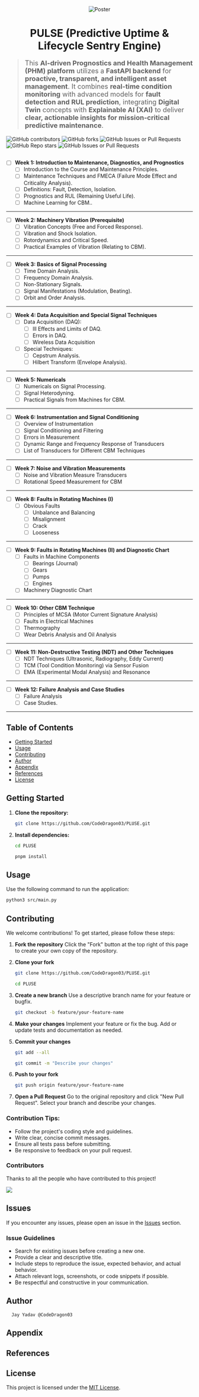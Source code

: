<div align="center">
<img src="./Poster.jpeg" alt="Poster" />
</div>

<h1 align="center">PULSE (Predictive Uptime & Lifecycle Sentry Engine)</h1>

<blockquote style="font-size:18px;">
  
This <strong>AI-driven Prognostics and Health Management (PHM) platform</strong> utilizes a <strong>FastAPI backend</strong> for <strong>proactive, transparent, and intelligent asset management</strong>. It combines <strong>real-time condition monitoring</strong> with advanced models for <strong>fault detection and RUL prediction</strong>, integrating <strong>Digital Twin</strong> concepts with 
<strong>Explainable AI (XAI)</strong> to deliver <strong>clear, actionable insights for mission-critical predictive maintenance</strong>.

</blockquote>

<div>
    <img src="https://img.shields.io/github/contributors/CodeDragon03/PLUSE?style=for-the-badge&logo=github&color=green" alt="GitHub contributors" />
    <img src="https://img.shields.io/github/forks/CodeDragon03/PLUSE?style=for-the-badge&logo=github&color=green" alt="GitHub forks" />
    <img alt="GitHub Issues or Pull Requests" src="https://img.shields.io/github/issues-pr/CodeDragon03/PLUSE?style=for-the-badge&logo=github&color=green">
    <img src="https://img.shields.io/github/stars/CodeDragon03/PLUSE?style=for-the-badge&logo=github&color=green" alt="GitHub Repo stars" />
    <img src="https://img.shields.io/github/issues/CodeDragon03/PLUSE?style=for-the-badge&logo=github&color=green" alt="GitHub Issues or Pull Requests" />
</div>

## 

- [ ]  **Week 1: Introduction to Maintenance, Diagnostics, and Prognostics**
    - [ ]  Introduction to the Course and Maintenance Principles.
    - [ ]  Maintenance Techniques and FMECA (Failure Mode Effect and Criticality Analysis).
    - [ ]  Definitions: Fault, Detection, Isolation.
    - [ ]  Prognostics and RUL (Remaining Useful Life).
    - [ ]  Machine Learning for CBM..

---

- [ ]  **Week 2: Machinery Vibration (Prerequisite)**
    - [ ]  Vibration Concepts (Free and Forced Response).
    - [ ]  Vibration and Shock Isolation.
    - [ ]  Rotordynamics and Critical Speed.
    - [ ]  Practical Examples of Vibration (Relating to CBM).

---

- [ ]  **Week 3: Basics of Signal Processing**
    - [ ]  Time Domain Analysis.
    - [ ]  Frequency Domain Analysis.
    - [ ]  Non-Stationary Signals.
    - [ ]  Signal Manifestations (Modulation, Beating).
    - [ ]  Orbit and Order Analysis.

---

- [ ]  **Week 4: Data Acquisition and Special Signal Techniques**
    - [ ]  Data Acquisition (DAQ):
        - [ ]  Ill Effects and Limits of DAQ.
        - [ ]  Errors in DAQ.
        - [ ]  Wireless Data Acquisition
    - [ ]  Special Techniques:
        - [ ]  Cepstrum Analysis.
        - [ ]  Hilbert Transform (Envelope Analysis).

---

- [ ]  **Week 5: Numericals**
    - [ ]  Numericals on Signal Processing.
    - [ ]  Signal Heterodyning.
    - [ ]  Practical Signals from Machines for CBM.

---

- [ ]  **Week 6: Instrumentation and Signal Conditioning**
    - [ ]  Overview of Instrumentation
    - [ ]  Signal Conditioning and Filtering
    - [ ]  Errors in Measurement
    - [ ]  Dynamic Range and Frequency Response of Transducers
    - [ ]  List of Transducers for Different CBM Techniques

---

- [ ]  **Week 7: Noise and Vibration Measurements**
    - [ ]  Noise and Vibration Measure Transducers
    - [ ]  Rotational Speed Measurement for CBM

---

- [ ]  **Week 8: Faults in Rotating Machines (I)**
    - [ ]  Obvious Faults
        - [ ]  Unbalance and Balancing
        - [ ]  Misalignment
        - [ ]  Crack
        - [ ]  Looseness

---

- [ ]  **Week 9: Faults in Rotating Machines (II) and Diagnostic Chart**
    - [ ]  Faults in Machine Components
        - [ ]  Bearings (Journal)
        - [ ]  Gears
        - [ ]  Pumps
        - [ ]  Engines
    - [ ]  Machinery Diagnostic Chart

---

- [ ]  **Week 10: Other CBM Technique**
    - [ ]  Principles of MCSA (Motor Current Signature Analysis)
    - [ ]  Faults in Electrical Machines
    - [ ]  Thermography
    - [ ]  Wear Debris Analysis and Oil Analysis

---

- [ ]  **Week 11: Non-Destructive Testing (NDT) and Other Techniques**
    - [ ]  NDT Techniques (Ultrasonic, Radiography, Eddy Current)
    - [ ]  TCM (Tool Condition Monitoring) via Sensor Fusion
    - [ ]  EMA (Experimental Modal Analysis) and Resonance

---

- [ ]  **Week 12: Failure Analysis and Case Studies**
    - [ ]  Failure Analysis
    - [ ]  Case Studies.
---

## Table of Contents

- [Getting Started](#getting-started)
- [Usage](#usage)
- [Contributing](#contributing)
- [Author](#author)
- [Appendix](#appendix)
- [References](#references)
- [License](#license)

## Getting Started

1.  **Clone the repository:**

    ```bash
    git clone https://github.com/CodeDragon03/PLUSE.git
    ```

2.  **Install dependencies:**

    ```bash
    cd PLUSE

    pnpm install
    ```

## Usage

Use the following command to run the application:

```bash
python3 src/main.py
```

## Contributing

We welcome contributions\! To get started, please follow these steps:

1.  **Fork the repository** Click the "Fork" button at the top right of this
    page to create your own copy of the repository.

2.  **Clone your fork**

    ```bash
    git clone https://github.com/CodeDragon03/PLUSE.git

    cd PLUSE
    ```

3.  **Create a new branch** Use a descriptive branch name for your feature or
    bugfix.

    ```bash
    git checkout -b feature/your-feature-name
    ```

4.  **Make your changes** Implement your feature or fix the bug. Add or update
    tests and documentation as needed.

5.  **Commit your changes**

    ```bash
    git add --all

    git commit -m "Describe your changes"
    ```

6.  **Push to your fork**

    ```bash
    git push origin feature/your-feature-name
    ```

7.  **Open a Pull Request** Go to the original repository and click "New Pull
    Request". Select your branch and describe your changes.

### Contribution Tips:

- Follow the project's coding style and guidelines.
- Write clear, concise commit messages.
- Ensure all tests pass before submitting.
- Be responsive to feedback on your pull request.

### Contributors

Thanks to all the people who have contributed to this project!

<div align="start">
    <a href="https://github.com/CodeDragon03/PLUSE/graphs/contributors">
        <img src="https://contrib.rocks/image?repo=CodeDragon03/PLUSE"/>
    </a>
</div>

## Issues

If you encounter any issues, please open an issue in the
[Issues](https://github.com/CodeDragon03/PLUSE/issues) section.

### Issue Guidelines

- Search for existing issues before creating a new one.
- Provide a clear and descriptive title.
- Include steps to reproduce the issue, expected behavior, and actual behavior.
- Attach relevant logs, screenshots, or code snippets if possible.
- Be respectful and constructive in your communication.

## Author

      Jay Yadav @CodeDragon03

## Appendix

## References

## License

This project is licensed under the
[MIT License](./LICENSE).
